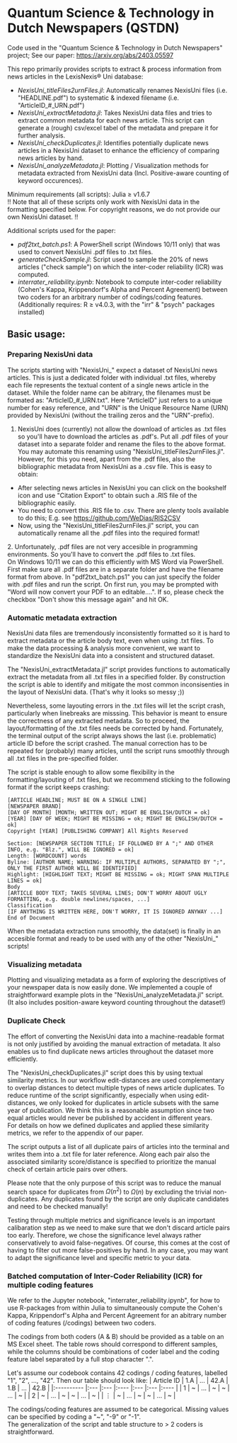 # Quantum Science & Technology in Dutch Newspapers (QSTDN)

Code used in the "Quantum Science & Technology in Dutch Newspapers" project; See our paper: https://arxiv.org/abs/2403.05597

This repo primarily provides scripts to extract & process information from news articles in the LexisNexis® Uni database:
- _NexisUni_titleFiles2urnFiles.jl_: Automatically renames NexisUni files (i.e. "HEADLINE.pdf") to systematic & indexed filename (i.e. "ArticleID_#_URN.pdf")
- _NexisUni_extractMetadata.jl_: Takes NexisUni data files and tries to extract common metadata for each news article. This script can generate a (rough) csv/excel tabel of the metadata and prepare it for further analysis.
- _NexisUni_checkDuplicates.jl_: Identifies potentially duplicate news articles in a NexisUni dataset to enhance the efficiency of comparing news articles by hand.
- _NexisUni_analyzeMetadata.jl_: Plotting / Visualization methods for metadata extracted from NexisUni data (Incl. Positive-aware counting of keyword occurences).

Minimum requirements (all scripts): Julia ≥ v1.6.7 <br>
!! Note that all of these scripts only work with NexisUni data in the formatting specified below. For copyright reasons, we do not provide our own NexisUni dataset. !!

Additional scripts used for the paper:
- _pdf2txt_batch.ps1_: A PowerShell script (Windows 10/11 only) that was used to convert NexisUni .pdf files to .txt files.
- _generateCheckSample.jl_: Script used to sample the 20% of news articles ("check sample") on which the inter-coder reliability (ICR) was computed. 
- _interrater_reliability.ipynb_: Notebook to compute inter-coder reliability (Cohen's Kappa, Krippendorf's Alpha and Percent Agreement) between two coders for an arbitrary number of codings/coding features. (Additionally requires: R ≥ v4.0.3, with the "irr" & "psych" packages installed)

## Basic usage:

### Preparing NexisUni data

The scripts starting with "NexisUni_" expect a dataset of NexisUni news articles. This is just a dedicated folder with individual .txt files, whereby each file represents the textual content of a single news article in the dataset. While the folder name can be abitrary, the filenames must be formated as: "ArticleID_#_URN.txt". Here "ArticleID" just refers to a unique number for easy reference, and "URN" is the Unique Resource Name (URN) provided by NexisUni (without the trailing zeros and the "URN"-prefix). <p>

1. NexisUni does (currently) not allow the download of articles as .txt files so you'll have to download the articles as .pdf's. Put all .pdf files of your dataset into a separate folder and rename the files to the above format. <br>
You may automate this renaming using "NexisUni_titleFiles2urnFiles.jl". However, for this you need, apart from the .pdf files, also the bibliographic metadata from NexisUni as a .csv file. This is easy to obtain: <br>
- After selecting news articles in NexisUni you can click on the bookshelf icon and use "Citation Export" to obtain such a .RIS file of the bibliographic easily. 
- You need to convert this .RIS file to .csv. There are plenty tools available to do this; E.g. see https://github.com/WeDias/RIS2CSV
- Now, using the "NexisUni_titleFiles2urnFiles.jl" script, you can automatically rename all the .pdf files into the required format!
<p>
2. Unfortunately, .pdf files are not very accesible in programming environments. So you'll have to convert the .pdf files to .txt files. <br>
On Windows 10/11 we can do this efficiently with MS Word via PowerShell. First make sure all .pdf files are in a separate folder and have the filename format from above. In "pdf2txt_batch.ps1" you can just specify the folder with .pdf files and run the script. On first run, you may be prompted with "Word will now convert your PDF to an editable....". If so, please check the checkbox "Don't show this message again" and hit OK. <br>

### Automatic metadata extraction
NexisUni data files are tremendously inconsistently formatted so it is hard to extract metadata or the article body text, even when using .txt files. To make the data processing & analysis more convenient, we want to standardize the NexisUni data into a consistent and structured dataset. <p>
The "NexisUni_extractMetadata.jl" script provides functions to automatically extract the metadata from all .txt files in a specified folder. By construction the script is able to identify and mitigate the most common inconsisenties in the layout of NexisUni data. (That's why it looks so messy ;)) <p>
Nevertheless, some layouting errors in the .txt files will let the script crash, particularly when linebreaks are misssing. This behavior is meant to ensure the correctness of any extracted metadata. So to proceed, the layout/formatting of the .txt files needs be corrected by hand. Fortunately, the terminal output of the script always shows the last (i.e. problematic) article ID before the script crashed.  The manual correction has to be repeated for (probably) many articles, until the script runs smoothly through all .txt files in the pre-specified folder. <p>
The script is stable enough to allow some flexibility in the formatting/layouting of .txt files, but we recommend sticking to the following format if the script keeps crashing:

```
[ARTICLE HEADLINE; MUST BE ON A SINGLE LINE]
[NEWSPAPER BRAND]
[DAY OF MONTH] [MONTH; WRITTEN OUT; MIGHT BE ENGLISH/DUTCH = ok] [YEAR] [DAY OF WEEK; MIGHT BE MISSING = ok; MIGHT BE ENGLISH/DUTCH = ok]
Copyright [YEAR] [PUBLISHING COMPANY] All Rights Reserved

Section: [NEWSPAPER SECTION TITLE; IF FOLLOWED BY A ";" AND OTHER INFO, e.g. "Blz.", WILL BE IGNORED = ok]
Length: [WORDCOUNT] words
Byline: [AUTHOR NAME; WARNING: IF MULTIPLE AUTHORS, SEPARATED BY ";", ONLY THE FIRST AUTHOR WILL BE IDENTIFIED]
Highlight: [HIGHLIGHT TEXT; MIGHT BE MISSING = ok; MIGHT SPAN MULTIPLE LINES = ok]
Body
[ARTICLE BODY TEXT; TAKES SEVERAL LINES; DON'T WORRY ABOUT UGLY FORMATTING, e.g. double newlines/spaces, ...]
Classification
[IF ANYTHING IS WRITTEN HERE, DON'T WORRY, IT IS IGNORED ANYWAY ...]
End of Document
```

When the metadata extraction runs smoothly, the data(set) is finally in an accesible format and ready to be used with any of the other "NexisUni_" scripts! 

### Visualizing metadata

Plotting and visualizing metadata as a form of exploring the descriptives of your newspaper data is now easily done. We implemented a couple of straightforward example plots in the "NexisUni_analyzeMetadata.jl" script. (It also includes position-aware keyword counting throughout the dataset!)

### Duplicate Check
The effort of converting the NexisUni data into a machine-readable format is not only justified by avoiding the manual extraction of metadata. It also enables us to find duplicate news articles throughout the dataset more efficiently.  <p>
The "NexisUni_checkDuplicates.jl" script does this by using textual similarity metrics. In our workflow edit-distances are used complementary to overlap distances to detect multiple types of news article duplicates. To reduce runtime of the script significantly, especially when using edit-distances, we only looked for duplicates in article subsets with the same year of publication. We think this is a reasonable assumption since two equal articles would never be published by accident in different years. <br>
For details on how we defined duplicates and applied these similarity metrics, we refer to the appendix of our paper.  <p>

The script outputs a list of all duplicate pairs of articles into the terminal and writes them into a .txt file for later reference. Along each pair also the associated similarity score/distance is specified to prioritize the manual check of certain article pairs over others. <p>
Please note that the only purpose of this script was to reduce the manual search space for duplicates from $Ω(n^2)$ to $Ω(n)$ by excluding the trivial non-duplicates. Any duplicates found by the script are only duplicate candidates and need to be checked manually! <p> 
Testing through multiple metrics and significance levels is an important calibaration step as we need to make sure that we don't discard article pairs too early. Therefore, we chose the significance level always rather conservatively to avoid false-negatives. Of course, this comes at the cost of having to filter out more false-positives by hand. In any case, you may want to adapt the significance level and specific metric to your data.

### Batched computation of Inter-Coder Reliability (ICR) for multiple coding features
We refer to the Jupyter notebook, "interrater_reliability.ipynb", for how to use R-packages from within Julia to simultaneously compute the Cohen's Kappa, Krippendorf's Alpha and Percent Agreement for an abitrary number of coding features (/codings) between two coders. <p>
The codings from both coders (A & B) should be provided as a table on an MS Excel sheet. The table rows should correspond to different samples, while the columns should be combinations of coder label and the coding feature label separated by a full stop character ".". <p>
Let's assume our codebook contains 42 codings / coding features, labelled "1", "2", ..., "42". Then our table should look like:
| Article ID | 1.A | ... | 42.A | 1.B | ... | 42.B |
|:---------- |:--- |:--- |:---- |:--- |:--- |:---- |
| 1          | ~   | ... | ~    | ~   | ... | ~    |
| 2 | ~   | ... | ~    | ~   | ... | ~    |
| $\vdots$   |  ~  | ... |  ~  |  ~  | ... |   ~  |  

The codings/coding features are assumed to be categorical. Missing values can be specified by coding a "~", "-9" or "-1". <br>
The generalization of the script and table structure to > 2 coders is straightforward. 






